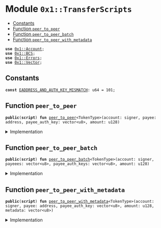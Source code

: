 
<a name="0x1_TransferScripts"></a>

# Module `0x1::TransferScripts`



-  [Constants](#@Constants_0)
-  [Function `peer_to_peer`](#0x1_TransferScripts_peer_to_peer)
-  [Function `peer_to_peer_batch`](#0x1_TransferScripts_peer_to_peer_batch)
-  [Function `peer_to_peer_with_metadata`](#0x1_TransferScripts_peer_to_peer_with_metadata)


<pre><code><b>use</b> <a href="Account.md#0x1_Account">0x1::Account</a>;
<b>use</b> <a href="BCS.md#0x1_BCS">0x1::BCS</a>;
<b>use</b> <a href="Errors.md#0x1_Errors">0x1::Errors</a>;
<b>use</b> <a href="Vector.md#0x1_Vector">0x1::Vector</a>;
</code></pre>



<a name="@Constants_0"></a>

## Constants


<a name="0x1_TransferScripts_EADDRESS_AND_AUTH_KEY_MISMATCH"></a>



<pre><code><b>const</b> <a href="TransferScripts.md#0x1_TransferScripts_EADDRESS_AND_AUTH_KEY_MISMATCH">EADDRESS_AND_AUTH_KEY_MISMATCH</a>: u64 = 101;
</code></pre>



<a name="0x1_TransferScripts_peer_to_peer"></a>

## Function `peer_to_peer`



<pre><code><b>public</b>(<b>script</b>) <b>fun</b> <a href="TransferScripts.md#0x1_TransferScripts_peer_to_peer">peer_to_peer</a>&lt;TokenType&gt;(account: signer, payee: address, payee_auth_key: vector&lt;u8&gt;, amount: u128)
</code></pre>



<details>
<summary>Implementation</summary>


<pre><code><b>public</b>(<b>script</b>) <b>fun</b> <a href="TransferScripts.md#0x1_TransferScripts_peer_to_peer">peer_to_peer</a>&lt;TokenType: store&gt;(account: signer, payee: address, payee_auth_key: vector&lt;u8&gt;, amount: u128) {
    <b>if</b> (!<a href="Account.md#0x1_Account_exists_at">Account::exists_at</a>(payee)) {
        <b>let</b> created_address = <a href="Account.md#0x1_Account_create_account">Account::create_account</a>&lt;TokenType&gt;(payee_auth_key);
        <b>assert</b>(payee == created_address, <a href="Errors.md#0x1_Errors_invalid_argument">Errors::invalid_argument</a>(<a href="TransferScripts.md#0x1_TransferScripts_EADDRESS_AND_AUTH_KEY_MISMATCH">EADDRESS_AND_AUTH_KEY_MISMATCH</a>));
    };
    <a href="Account.md#0x1_Account_pay_from">Account::pay_from</a>&lt;TokenType&gt;(&account, payee, amount)
}
</code></pre>



</details>

<a name="0x1_TransferScripts_peer_to_peer_batch"></a>

## Function `peer_to_peer_batch`



<pre><code><b>public</b>(<b>script</b>) <b>fun</b> <a href="TransferScripts.md#0x1_TransferScripts_peer_to_peer_batch">peer_to_peer_batch</a>&lt;TokenType&gt;(account: signer, payeees: vector&lt;u8&gt;, payee_auth_keys: vector&lt;u8&gt;, amount: u128)
</code></pre>



<details>
<summary>Implementation</summary>


<pre><code><b>public</b>(<b>script</b>) <b>fun</b> <a href="TransferScripts.md#0x1_TransferScripts_peer_to_peer_batch">peer_to_peer_batch</a>&lt;TokenType: store&gt;(account: signer, payeees: vector&lt;u8&gt;, payee_auth_keys: vector&lt;u8&gt;, amount: u128) {
    <b>let</b> payee_bytes_vec = <a href="Vector.md#0x1_Vector_split">Vector::split</a>&lt;u8&gt;(&payeees, 16);
    <b>let</b> auth_key_bytes_vec = <a href="Vector.md#0x1_Vector_split">Vector::split</a>&lt;u8&gt;(&payee_auth_keys, 32);
    <b>let</b> len = <a href="Vector.md#0x1_Vector_length">Vector::length</a>(&payee_bytes_vec);
    <b>let</b> i = 0;
    <b>while</b> (i &lt; len){
        <b>let</b> payee_bytes  = *<a href="Vector.md#0x1_Vector_borrow">Vector::borrow</a>&lt;vector&lt;u8&gt;&gt;(&payee_bytes_vec, i);
        <b>let</b> payee = <a href="BCS.md#0x1_BCS_to_address">BCS::to_address</a>(payee_bytes);
        <b>let</b> payee_auth_key = *<a href="Vector.md#0x1_Vector_borrow">Vector::borrow</a>&lt;vector&lt;u8&gt;&gt;(&auth_key_bytes_vec, i);
        <b>if</b> (!<a href="Account.md#0x1_Account_exists_at">Account::exists_at</a>(payee)) {
            <b>let</b> created_address = <a href="Account.md#0x1_Account_create_account">Account::create_account</a>&lt;TokenType&gt;(payee_auth_key);
            <b>assert</b>(payee == created_address, <a href="Errors.md#0x1_Errors_invalid_argument">Errors::invalid_argument</a>(<a href="TransferScripts.md#0x1_TransferScripts_EADDRESS_AND_AUTH_KEY_MISMATCH">EADDRESS_AND_AUTH_KEY_MISMATCH</a>));
        };
        <a href="Account.md#0x1_Account_pay_from">Account::pay_from</a>&lt;TokenType&gt;(&account, payee, amount);
        i = i + 1;
    }
}
</code></pre>



</details>

<a name="0x1_TransferScripts_peer_to_peer_with_metadata"></a>

## Function `peer_to_peer_with_metadata`



<pre><code><b>public</b>(<b>script</b>) <b>fun</b> <a href="TransferScripts.md#0x1_TransferScripts_peer_to_peer_with_metadata">peer_to_peer_with_metadata</a>&lt;TokenType&gt;(account: signer, payee: address, payee_auth_key: vector&lt;u8&gt;, amount: u128, metadata: vector&lt;u8&gt;)
</code></pre>



<details>
<summary>Implementation</summary>


<pre><code><b>public</b>(<b>script</b>) <b>fun</b> <a href="TransferScripts.md#0x1_TransferScripts_peer_to_peer_with_metadata">peer_to_peer_with_metadata</a>&lt;TokenType: store&gt;(
    account: signer,
    payee: address,
    payee_auth_key: vector&lt;u8&gt;,
    amount: u128,
    metadata: vector&lt;u8&gt;,
) {
    <b>if</b> (!<a href="Account.md#0x1_Account_exists_at">Account::exists_at</a>(payee)) {
        <b>let</b> created_address = <a href="Account.md#0x1_Account_create_account">Account::create_account</a>&lt;TokenType&gt;(payee_auth_key);
        <b>assert</b>(payee == created_address, <a href="Errors.md#0x1_Errors_invalid_argument">Errors::invalid_argument</a>(<a href="TransferScripts.md#0x1_TransferScripts_EADDRESS_AND_AUTH_KEY_MISMATCH">EADDRESS_AND_AUTH_KEY_MISMATCH</a>));
    };
    <a href="Account.md#0x1_Account_pay_from_with_metadata">Account::pay_from_with_metadata</a>&lt;TokenType&gt;(&account,payee, amount, metadata)
}
</code></pre>



</details>
